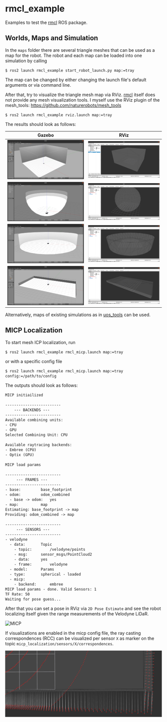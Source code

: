 # rmcl_example

Examples to test the [rmcl](https://github.com/uos/rmcl) ROS package.

## Worlds, Maps and Simulation

In the `maps` folder there are several triangle meshes that can be used as a map for the robot.
The robot and each map can be loaded into one simulation by calling

```console
$ ros2 launch rmcl_example start_robot_launch.py map:=tray
```

The map can be changed by either changing the launch file's default arguments or via command line.

After that, try to visualize the triangle mesh map via RViz.
[rmcl](https://github.com/uos/rmcl) itself does not provide any mesh visualization tools.
I myself use the RViz plugin of the mesh_tools: https://github.com/naturerobots/mesh_tools

```
$ ros2 launch rmcl_example rviz.launch map:=tray
```

The results should look as follows:

|  Gazebo  |  RViz  |
|:--------:|:------:|
| ![Cube World Gazebo](dat/img/cube_gazebo.png "Cube World Gazebo") | ![Cube Map Rviz](dat/img/cube_rviz.png "Cube Map Rviz") |
| ![Sphere World Gazebo](dat/img/sphere_gazebo.png "Sphere World Gazebo") | ![Sphere Map Rviz](dat/img/sphere_rviz.png "Sphere Map Rviz") |
| ![Cylinder World Gazebo](dat/img/cylinder_gazebo.png "Cylinder World Gazebo") | ![Cylinder Map Rviz](dat/img/cylinder_rviz.png "Cylinder Map Rviz") |
| ![Tray World Gazebo](dat/img/tray_gazebo.png "Tray World Gazebo") | ![Tray Map Rviz](dat/img/tray_rviz.png "Tray Map Rviz") |

Alternatively, maps of existing simulations as in [uos_tools](https://github.com/uos/uos_tools) can be used.

## MICP Localization

To start mesh ICP localization, run

```
$ ros2 launch rmcl_example rmcl_micp.launch map:=tray
```

or with a specific config file

```
$ ros2 launch rmcl_example rmcl_micp.launch map:=tray config:=/path/to/config 
```

The outputs should look as follows:

```console
MICP initiailized

-------------------------
    --- BACKENDS ---    
-------------------------
Available combining units:
- CPU
- GPU
Selected Combining Unit: CPU

Available raytracing backends:
- Embree (CPU)
- Optix (GPU)

MICP load params

-------------------------
     --- FRAMES ---      
-------------------------
- base:			base_footprint
- odom:			odom_combined
  - base -> odom:	yes
- map:			map
Estimating: base_footprint -> map
Providing: odom_combined -> map

-------------------------
     --- SENSORS ---     
-------------------------
- velodyne
  - data:		Topic
    - topic:		/velodyne/points
    - msg:		sensor_msgs/PointCloud2
    - data:		yes
    - frame:		velodyne
  - model:		Params
  - type:		spherical - loaded
  - micp:
    - backend:		embree
MICP load params - done. Valid Sensors: 1
TF Rate: 50
Waiting for pose guess...
```

After that you can set a pose in RViz via `2D Pose Estimate` and see the robot localizing itself given the range measurements of the Velodyne LiDaR.

![MICP](dat/vid/rmcl_micp_1280.gif)

If visualizations are enabled in the micp config file, the ray casting correspondences (RCC) can be visualized per sensor `X` as marker on the topic `micp_localization/sensors/X/correspondences`.

![Ray casting correspondences (RCC)](dat/img/spc.png "Ray casting correspondences (RCC)")

